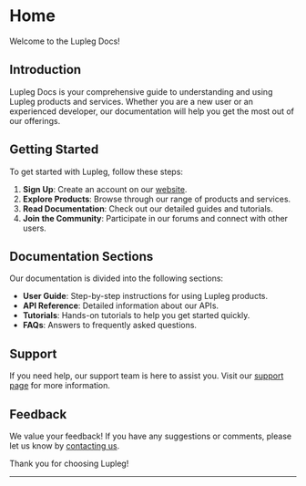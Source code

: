 # Home

Welcome to the Lupleg Docs!

## Introduction

Lupleg Docs is your comprehensive guide to understanding and using Lupleg products and services. Whether you are a new user or an experienced developer, our documentation will help you get the most out of our offerings.

## Getting Started

To get started with Lupleg, follow these steps:

1. **Sign Up**: Create an account on our [website](https://www.lupleg.org).
2. **Explore Products**: Browse through our range of products and services.
3. **Read Documentation**: Check out our detailed guides and tutorials.
4. **Join the Community**: Participate in our forums and connect with other users.

## Documentation Sections

Our documentation is divided into the following sections:

- **User Guide**: Step-by-step instructions for using Lupleg products.
- **API Reference**: Detailed information about our APIs.
- **Tutorials**: Hands-on tutorials to help you get started quickly.
- **FAQs**: Answers to frequently asked questions.

## Support

If you need help, our support team is here to assist you. Visit our [support page](https://www.lupleg.org/support) for more information.

## Feedback

We value your feedback! If you have any suggestions or comments, please let us know by [contacting us](https://www.lupleg.org/contact).

Thank you for choosing Lupleg!

---

